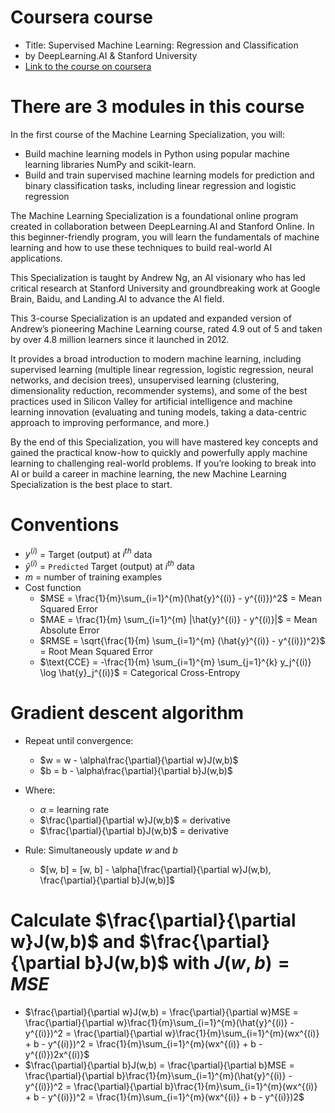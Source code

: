 # Coursera course
  - Title: Supervised Machine Learning: Regression and Classification
  - by DeepLearning.AI & Stanford University
  - [Link to the course on coursera](https://www.coursera.org/learn/machine-learning/)

# There are 3 modules in this course

In the first course of the Machine Learning Specialization, you will:
  - Build machine learning models in Python using popular machine learning libraries NumPy and scikit-learn.
  - Build and train supervised machine learning models for prediction and binary classification tasks, including linear regression and logistic regression

The Machine Learning Specialization is a foundational online program created in collaboration between DeepLearning.AI and Stanford Online. In this beginner-friendly program, you will learn the fundamentals of machine learning and how to use these techniques to build real-world AI applications.

This Specialization is taught by Andrew Ng, an AI visionary who has led critical research at Stanford University and groundbreaking work at Google Brain, Baidu, and Landing.AI to advance the AI field.

This 3-course Specialization is an updated and expanded version of Andrew’s pioneering Machine Learning course, rated 4.9 out of 5 and taken by over 4.8 million learners since it launched in 2012.


It provides a broad introduction to modern machine learning, including supervised learning (multiple linear regression, logistic regression, neural networks, and decision trees), unsupervised learning (clustering, dimensionality reduction, recommender systems), and some of the best practices used in Silicon Valley for artificial intelligence and machine learning innovation (evaluating and tuning models, taking a data-centric approach to improving performance, and more.)

By the end of this Specialization, you will have mastered key concepts and gained the practical know-how to quickly and powerfully apply machine learning to challenging real-world problems. If you’re looking to break into AI or build a career in machine learning, the new Machine Learning Specialization is the best place to start.

# Conventions
  - $y^{(i)}$ = Target (output) at $i^{th}$ data
  - $\hat{y}^{(i)}$ = `Predicted` Target (output) at $i^{th}$ data
  - $m$ = number of training examples
  - Cost function
    + $MSE = \frac{1}{m}\sum_{i=1}^{m}(\hat{y}^{(i)} - y^{(i)})^2$ = Mean Squared Error
    + $MAE = \frac{1}{m} \sum_{i=1}^{m} |\hat{y}^{(i)} - y^{(i)}|$ = Mean Absolute Error
    + $RMSE = \sqrt{\frac{1}{m} \sum_{i=1}^{m} (\hat{y}^{(i)} - y^{(i)})^2}$ = Root Mean Squared Error
    + $\text{CCE} = -\frac{1}{m} \sum_{i=1}^{m} \sum_{j=1}^{k} y_j^{(i)} \log \hat{y}_j^{(i)}$ = Categorical Cross-Entropy

# Gradient descent algorithm
  - Repeat until convergence:
    + $w = w - \alpha\frac{\partial}{\partial w}J(w,b)$
    + $b = b - \alpha\frac{\partial}{\partial b}J(w,b)$

  - Where:
    - $\alpha$ = learning rate
    - $\frac{\partial}{\partial w}J(w,b)$ = derivative
    - $\frac{\partial}{\partial b}J(w,b)$ = derivative

  - Rule: Simultaneously update $w$ and $b$
    + $[w, b] = [w, b] - \alpha[\frac{\partial}{\partial w}J(w,b), \frac{\partial}{\partial b}J(w,b)]$

# Calculate $\frac{\partial}{\partial w}J(w,b)$ and $\frac{\partial}{\partial b}J(w,b)$ with $J(w,b) = MSE$
  - $\frac{\partial}{\partial w}J(w,b) = \frac{\partial}{\partial w}MSE = \frac{\partial}{\partial w}\frac{1}{m}\sum_{i=1}^{m}(\hat{y}^{(i)} - y^{(i)})^2 = \frac{\partial}{\partial w}\frac{1}{m}\sum_{i=1}^{m}(wx^{(i)} + b - y^{(i)})^2 = \frac{1}{m}\sum_{i=1}^{m}(wx^{(i)} + b - y^{(i)})2x^{(i)}$
  - $\frac{\partial}{\partial b}J(w,b) = \frac{\partial}{\partial b}MSE = \frac{\partial}{\partial b}\frac{1}{m}\sum_{i=1}^{m}(\hat{y}^{(i)} - y^{(i)})^2 = \frac{\partial}{\partial b}\frac{1}{m}\sum_{i=1}^{m}(wx^{(i)} + b - y^{(i)})^2 = \frac{1}{m}\sum_{i=1}^{m}(wx^{(i)} + b - y^{(i)})2$